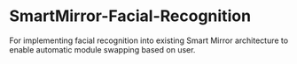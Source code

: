 # SmartMirror-Facial-Recognition
For implementing facial recognition into existing Smart Mirror architecture to enable automatic module swapping based on user.
